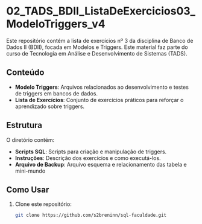 # 02_TADS_BDII_ListaDeExercicios03_ModeloTriggers_v4

Este repositório contém a lista de exercícios nº 3 da disciplina de Banco de Dados II (BDII), focada em Modelos e Triggers. Este material faz parte do curso de Tecnologia em Análise e Desenvolvimento de Sistemas (TADS).

## Conteúdo

- **Modelo Triggers**: Arquivos relacionados ao desenvolvimento e testes de triggers em bancos de dados.
- **Lista de Exercícios**: Conjunto de exercícios práticos para reforçar o aprendizado sobre triggers.

## Estrutura

O diretório contém:

- **Scripts SQL**: Scripts para criação e manipulação de triggers.
- **Instruções**: Descrição dos exercícios e como executá-los.
- **Arquivo de Backup**: Arquivo esquema e relacionamento das tabela e mini-mundo

## Como Usar

1. Clone este repositório:
   ```bash
   git clone https://github.com/s2breninn/sql-faculdade.git
